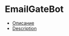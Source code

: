 # EmailGateBot

- [Описание](https://vb64.github.io/telegram.email.notify/docs/ru/guide.html)
- [Description](https://vb64.github.io/telegram.email.notify/docs/en/guide.html)
